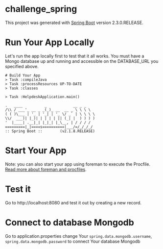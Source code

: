 # challenge_spring
This project was generated with [Spring Boot](https://github.com/spring-projects/spring-boot) version 2.3.0.RELEASE.

# Run Your App Locally
Let's run the app locally first to test that it all works. You must have a Mongo database up and running and accessible on the DATABASE_URL you specified above.

    # Build Your App
    > Task :compileJava
    > Task :processResources UP-TO-DATE
    > Task :classes

    > Task :HelpdeskApplication.main()

    .   ____          _            __ _ _
    /\\ / ___'_ __ _ _(_)_ __  __ _ \ \ \ \
    ( ( )\___ | '_ | '_| | '_ \/ _` | \ \ \ \
    \\/  ___)| |_)| | | | | || (_| |  ) ) ) )
    '  |____| .__|_| |_|_| |_\__, | / / / /
    =========|_|====s==========|___/=/_/_/_/
    :: Spring Boot ::        (v2.1.8.RELEASE)


# Start Your App
Note: you can also start your app using foreman to execute the Procfile. [Read more about foreman and procfiles](http://devcenter.heroku.com/articles/procfile).

# Test it
Go to http://localhost:8080 and test it out by creating a new record.

# Connect to database Mongodb
Go to application.properties change Your `spring.data.mongodb.username`, `spring.data.mongodb.password` to connect Your database Mongodb
